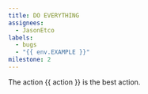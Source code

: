 ```yaml
---
title: DO EVERYTHING
assignees:
  - JasonEtco
labels:
  - bugs
  - "{{ env.EXAMPLE }}"
milestone: 2
---
```

The action {{ action }} is the best action.